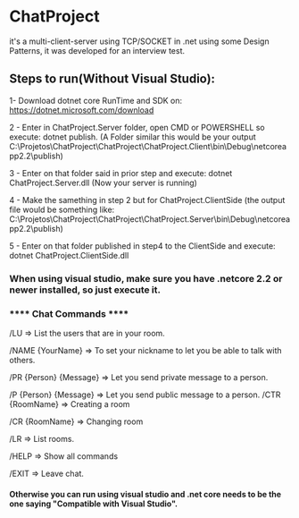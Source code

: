 # ChatProject
  it's a multi-client-server using TCP/SOCKET in .net using some Design Patterns, it was developed for an interview test.

## Steps to run(Without Visual Studio):

1- Download dotnet core RunTime and SDK on:
https://dotnet.microsoft.com/download

2 - Enter in ChatProject.Server folder, open CMD or POWERSHELL so execute: dotnet publish. (A Folder similar this would be your output C:\Projetos\ChatProject\ChatProject\ChatProject.Client\bin\Debug\netcoreapp2.2\publish\)

3 - Enter on that folder said in prior step and execute: dotnet ChatProject.Server.dll (Now your server is running)

4 - Make the samething in step 2 but for ChatProject.ClientSide (the output file would be something like: C:\Projetos\ChatProject\ChatProject\ChatProject.Server\bin\Debug\netcoreapp2.2\publish\)

5 - Enter on that folder published in step4 to the ClientSide and execute: dotnet ChatProject.ClientSide.dll

### When using visual studio, make sure you have .netcore 2.2 or newer installed, so just execute it.

### **** Chat Commands ****

/LU => List the users that are in your room.

/NAME {YourName} => To set your nickname to let you be able to talk with others.

/PR {Person} {Message} => Let you send private message to a person.

/P {Person} {Message} => Let you send public message to a person.
/CTR {RoomName} => Creating a room

/CR {RoomName} => Changing room

/LR => List rooms.

/HELP => Show all commands

/EXIT => Leave chat.


#### Otherwise you can run using visual studio and .net core needs to be the one saying "Compatible with Visual Studio".
